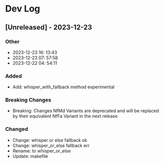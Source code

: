 # Dev Log
## [Unreleased] - 2023-12-23

### Other
- 2023-12-23 16: 13:43
- 2023-12-23 07: 57:58
- 2023-12-22 04: 54:11

### Added
- Add: whisper_with_fallback method experimental

### Breaking Changes
- Breaking: Changes NfMd Variants are deprecated and will be replaced by their equivalent NfFa Variant in the next release

### Changed
- Change: whisper or else fallback ok
- Change: whisper_or_else fallback err
- Rename: to whisper_or_else
- Update: makefile

